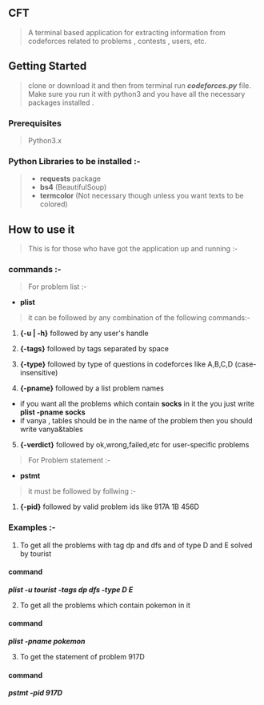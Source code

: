 ## **CFT**

> A terminal based application for extracting information from codeforces related to problems , contests , users, etc.

## Getting  Started
> clone or download it and then from terminal run **_codeforces.py_** file.  
Make sure you run it with python3 and you have all the necessary packages installed .

### **Prerequisites**
>   Python3.x

### Python Libraries to be installed :-
> * **requests** package
> * **bs4** (BeautifulSoup)
> * **termcolor** (Not necessary though unless you want texts to be colored)

## How to use it
> This is for those who have got the application up and running :-
### commands :-
> For problem list  :-
* **plist**  

> it can be followed by any combination of the following commands:-
1. **{-u | -h}** followed by any user's handle
>
2. **{-tags}** followed by tags separated by space
 >
3. **{-type}** followed by type of questions in codeforces like A,B,C,D (case-insensitive)
>
4. **{-pname}** followed by a list problem names
  * if you want all the problems which contain **socks** in it the you just write **plist -pname socks**
  * if vanya , tables should be in the name of the problem then you should write vanya&tables
>  
5. **{-verdict}** followed by ok,wrong,failed,etc for user-specific problems

> For Problem statement :-  
* **pstmt**

>it must be followed by follwing :-
1. **{-pid}** followed by valid problem ids like 917A 1B 456D
>
### Examples :-
>
1. To get all the problems with tag dp and dfs and of type D and E solved by tourist  
  #### **command**  
  **_plist -u tourist -tags dp dfs -type D E_**
>
2. To get all the problems which contain pokemon in it  
#### **command**  
**_plist -pname pokemon_**
>
3. To get the statement of problem 917D
#### **command**
**_pstmt -pid 917D_**
